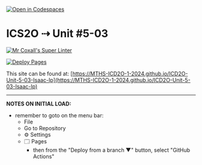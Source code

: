 [![Open in Codespaces](https://classroom.github.com/assets/launch-codespace-2972f46106e565e64193e422d61a12cf1da4916b45550586e14ef0a7c637dd04.svg)](https://classroom.github.com/open-in-codespaces?assignment_repo_id=19311054)
# ICS2O ⇢ Unit #5-03

[![Mr Coxall's Super Linter](https://github.com/MTHS-ICD2O-1-2024/ICD2O-Unit-5-03-Isaac-Ip/workflows/Mr%20Coxall's%20Super%20Linter/badge.svg)](https://github.com/MTHS-ICD2O-1-2024/ICD2O-Unit-5-03-Isaac-Ip/actions)

[![Deploy Pages](https://github.com/MTHS-ICD2O-1-2024/ICD2O-Unit-5-03-Isaac-Ip/workflows/Deploy%20Pages/badge.svg)](https://github.com/MTHS-ICD2O-1-2024/ICD2O-Unit-5-03-Isaac-Ip/actions)

This site can be found at: [https://MTHS-ICD2O-1-2024.github.io/ICD2O-Unit-5-03-Isaac-Ip](https://MTHS-ICD2O-1-2024.github.io/ICD2O-Unit-5-03-Isaac-Ip)

---

**NOTES ON INITIAL LOAD:**
- remember to goto on the menu bar:
  - File
  - Go to Repository
  - ⚙ Settings
  - 🗔 Pages
    - then from the "Deploy from a branch ▼" button, select "GitHub Actions"
